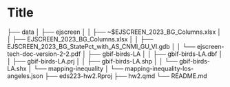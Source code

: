 # Title

├── data
│   ├── ejscreen
│   │   ├── ~$EJSCREEN_2023_BG_Columns.xlsx
│   │   ├── EJSCREEN_2023_BG_Columns.xlsx
│   │   ├── EJSCREEN_2023_BG_StatePct_with_AS_CNMI_GU_VI.gdb
│   │   └── ejscreen-tech-doc-version-2-2.pdf
│   ├── gbif-birds-LA
│   │   ├── gbif-birds-LA.dbf
│   │   ├── gbif-birds-LA.prj
│   │   ├── gbif-birds-LA.shp
│   │   └── gbif-birds-LA.shx
│   └── mapping-inequality
│       └── mapping-inequality-los-angeles.json
├── eds223-hw2.Rproj
├── hw2.qmd
└── README.md

